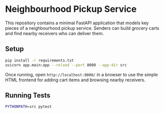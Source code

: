 # Neighbourhood Pickup Service

This repository contains a minimal FastAPI application that models key pieces of a neighbourhood pickup service. Senders can build grocery carts and find nearby receivers who can deliver them.

## Setup

```bash
pip install -r requirements.txt
uvicorn app.main:app --reload --port 8000 --app-dir src
```

Once running, open `http://localhost:8000/` in a browser to use the simple HTML frontend for adding cart items and browsing nearby receivers.

## Running Tests

```bash
PYTHONPATH=src pytest
```
